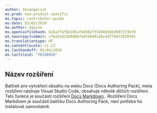```yaml
---
author: IEvangelist
ms.prod: non-product-specific
ms.topic: contributor-guide
ms.date: 03/03/2020
ms.author: dapine
ms.openlocfilehash: b16a7f4f6b185afd4982f374560381d9973f3bf0
ms.sourcegitcommit: cfba5ad25b898bfed76046126ce8ff4871910701
ms.translationtype: HT
ms.contentlocale: cs-CZ
ms.lasthandoff: 05/04/2020
ms.locfileid: "78336950"
---
```

## <a name="extension-name"></a>Název rozšíření

Balíček pro vytváření obsahu na webu Docs (Docs Authoring Pack), meta rozšíření nástroje Visual Studio Code, obsahuje několik dílčích rozšíření. Tato funkce je součástí rozšíření <a href="https://marketplace.visualstudio.com/items?itemName=docsmsft.docs-markdown" target="_blank">Docs Markdown <span class="docon docon-navigate-external x-hidden-focus"></span></a>. Rozšíření Docs Markdown je součástí balíčku Docs Authoring Pack, není potřeba ho instalovat samostatně.
